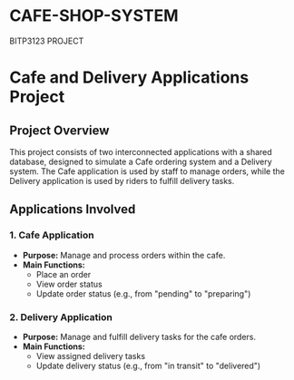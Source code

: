 # CAFE-SHOP-SYSTEM
BITP3123 PROJECT

# Cafe and Delivery Applications Project

## Project Overview

This project consists of two interconnected applications with a shared database, designed to simulate a Cafe ordering system and a Delivery system. The Cafe application is used by staff to manage orders, while the Delivery application is used by riders to fulfill delivery tasks.

## Applications Involved

### 1. Cafe Application
- **Purpose:** Manage and process orders within the cafe.
- **Main Functions:**
  - Place an order
  - View order status
  - Update order status (e.g., from "pending" to "preparing")

### 2. Delivery Application
- **Purpose:** Manage and fulfill delivery tasks for the cafe orders.
- **Main Functions:**
  - View assigned delivery tasks
  - Update delivery status (e.g., from "in transit" to "delivered")
